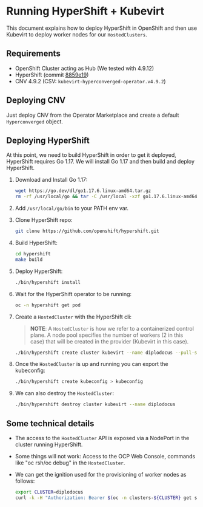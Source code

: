 # **Running HyperShift + Kubevirt**

This document explains how to deploy HyperShift in OpenShift and then use Kubevirt to deploy worker nodes for our `HostedClusters`.

## **Requirements**

* OpenShift Cluster acting as Hub (We tested with 4.9.12)
* HyperShift (commit [8859e19]( https://github.com/openshift/hypershift/commit/8859e19e07f8eaa98cd316b9adb138d9e6a7d928))
* CNV 4.9.2 (CSV: `kubevirt-hyperconverged-operator.v4.9.2`)

## **Deploying CNV**

Just deploy CNV from the Operator Marketplace and create a default `Hyperconverged` object.

## **Deploying HyperShift**

At this point, we need to build HyperShift in order to get it deployed, HyperShift requires Go 1.17. We will install Go 1.17 and then build and deploy HyperShift.

1. Download and Install Go 1.17:

    ~~~sh
    wget https://go.dev/dl/go1.17.6.linux-amd64.tar.gz
    rm -rf /usr/local/go && tar -C /usr/local -xzf go1.17.6.linux-amd64.tar.gz
    ~~~

2. Add `/usr/local/go/bin` to your PATH env var.
3. Clone HyperShift repo:

    ~~~sh
    git clone https://github.com/openshift/hypershift.git
    ~~~

4. Build HyperShift:

    ~~~sh
    cd hypershift
    make build
    ~~~

5. Deploy HyperShift:

    ~~~sh
    ./bin/hypershift install
    ~~~

6. Wait for the HyperShift operator to be running:

    ~~~sh
    oc -n hypershift get pod
    ~~~

7. Create a `HostedCluster` with the HyperShift cli:

    > **NOTE**: A `HostedCluster` is how we refer to a containerized control plane. A node pool specifies the number of workers (2 in this case) that will be created in the provider (Kubevirt in this case).

    ~~~sh
    ./bin/hypershift create cluster kubevirt --name diplodocus --pull-secret /root/ericsson-upi/pull-secret.json --ssh-key /root/.ssh/id_rsa.pub --node-pool-replicas 2 --containerdisk quay.io/containerdisks/rhcos:4.9
    ~~~

8. Once the `HostedCluster` is up and running you can export the kubeconfig:

    ~~~sh
    ./bin/hypershift create kubeconfig > kubeconfig
    ~~~

9. We can also destroy the `HostedCluster`:

    ~~~sh
    ./bin/hypershift destroy cluster kubevirt --name diplodocus
    ~~~

## **Some technical details**

* The access to the `HostedCluster` API is exposed via a NodePort in the cluster running HyperShift.
* Some things will not work: Access to the OCP Web Console, commands like "oc rsh/oc debug" in the `HostedCluster`.
* We can get the ignition used for the provisioning of worker nodes as follows:

    ~~~sh
    export CLUSTER=diplodocus
    curl -k -H "Authorization: Bearer $(oc -n clusters-${CLUSTER} get secret $(oc -n clusters-${CLUSTER} get secret | grep token-${CLUSTER}  | awk '{print $1}') -o jsonpath={.data.token})" https://$(oc get node -o wide | grep master | head -1 | awk '{print $6}'):$(oc -n clusters-${CLUSTER} get svc ignition-server -o jsonpath={.spec.ports[0].nodePort})/ignition
    ~~~
